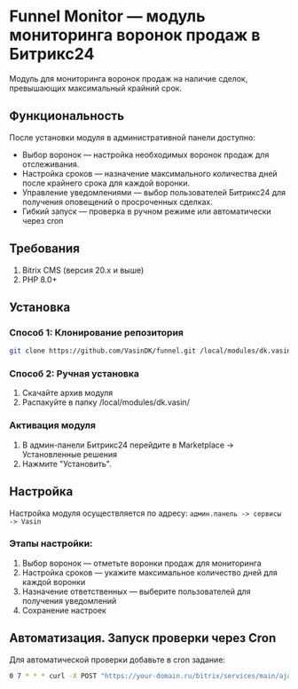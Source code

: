 # Funnel Monitor — модуль мониторинга воронок продаж в Битрикс24

Модуль для мониторинга воронок продаж на наличие сделок, превышающих максимальный крайний срок.

## Функциональность
После установки модуля в административной панели доступно:
- Выбор воронок — настройка необходимых воронок продаж для отслеживания.
- Настройка сроков — назначение максимального количества дней после крайнего срока для каждой воронки.
- Управление уведомлениями — выбор пользователей Битрикс24 для получения оповещений о просроченных сделках.
- Гибкий запуск — проверка в ручном режиме или автоматически через cron

## Требования

1. Bitrix CMS (версия 20.x и выше) 
2. PHP 8.0+

## Установка

### Способ 1: Клонирование репозитория
```bash
git clone https://github.com/VasinDK/funnel.git /local/modules/dk.vasin/
```

### Способ 2: Ручная установка
1. Скачайте архив модуля
2. Распакуйте в папку /local/modules/dk.vasin/

### Активация модуля
1. В админ-панели Битрикс24 перейдите в Marketplace → Установленные решения
2. Нажмите "Установить".

## Настройка
Настройка модуля осуществляется по адресу: `админ.панель -> сервисы -> Vasin`

### Этапы настройки:
1. Выбор воронок — отметьте воронки продаж для мониторинга
2. Настройка сроков — укажите максимальное количество дней для каждой воронки
3. Назначение ответственных — выберите пользователей для получения уведомлений
4. Сохранение настроек

## Автоматизация. Запуск проверки через Cron
Для автоматической проверки добавьте в cron задание:
```bash
0 7 * * * curl -X POST "https://your-domain.ru/bitrix/services/main/ajax.php?action=dk:vasin.funnelMonitor.check"
```
